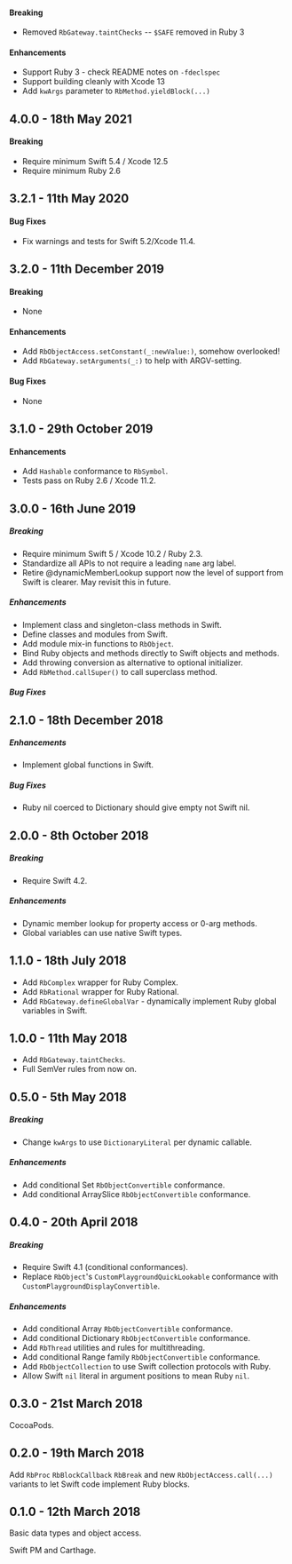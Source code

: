#### Breaking

* Removed `RbGateway.taintChecks` -- `$SAFE` removed in Ruby 3

#### Enhancements

* Support Ruby 3 - check README notes on `-fdeclspec`
* Support building cleanly with Xcode 13
* Add `kwArgs` parameter to `RbMethod.yieldBlock(...)`

## 4.0.0 - 18th May 2021

#### Breaking

* Require minimum Swift 5.4 / Xcode 12.5
* Require minimum Ruby 2.6

## 3.2.1 - 11th May 2020

#### Bug Fixes

* Fix warnings and tests for Swift 5.2/Xcode 11.4.

## 3.2.0 - 11th December 2019

#### Breaking

* None

#### Enhancements

* Add `RbObjectAccess.setConstant(_:newValue:)`, somehow overlooked!
* Add `RbGateway.setArguments(_:)` to help with ARGV-setting.

#### Bug Fixes

* None

## 3.1.0 - 29th October 2019

#### Enhancements

* Add `Hashable` conformance to `RbSymbol`.
* Tests pass on Ruby 2.6 / Xcode 11.2.

## 3.0.0 - 16th June 2019

##### Breaking

* Require minimum Swift 5 / Xcode 10.2 / Ruby 2.3.
* Standardize all APIs to not require a leading `name` arg label.
* Retire @dynamicMemberLookup support now the level of support from Swift
  is clearer.  May revisit this in future.

##### Enhancements

* Implement class and singleton-class methods in Swift.
* Define classes and modules from Swift.
* Add module mix-in functions to `RbObject`.
* Bind Ruby objects and methods directly to Swift objects and methods.
* Add throwing conversion as alternative to optional initializer.
* Add `RbMethod.callSuper()` to call superclass method.

##### Bug Fixes

## 2.1.0 - 18th December 2018

##### Enhancements

* Implement global functions in Swift.

##### Bug Fixes

* Ruby nil coerced to Dictionary should give empty not Swift nil.

## 2.0.0 - 8th October 2018

##### Breaking

* Require Swift 4.2.

##### Enhancements

* Dynamic member lookup for property access or 0-arg methods.
* Global variables can use native Swift types.

## 1.1.0 - 18th July 2018

* Add `RbComplex` wrapper for Ruby Complex.
* Add `RbRational` wrapper for Ruby Rational.
* Add `RbGateway.defineGlobalVar` - dynamically implement Ruby global
  variables in Swift.

## 1.0.0 - 11th May 2018

* Add `RbGateway.taintChecks`.
* Full SemVer rules from now on.

## 0.5.0 - 5th May 2018

##### Breaking

* Change `kwArgs` to use `DictionaryLiteral` per dynamic callable.

##### Enhancements

* Add conditional Set `RbObjectConvertible` conformance.
* Add conditional ArraySlice `RbObjectConvertible` conformance.

## 0.4.0 - 20th April 2018

##### Breaking

* Require Swift 4.1 (conditional conformances).
* Replace `RbObject`'s `CustomPlaygroundQuickLookable` conformance with
  `CustomPlaygroundDisplayConvertible`.

##### Enhancements

* Add conditional Array `RbObjectConvertible` conformance.
* Add conditional Dictionary `RbObjectConvertible` conformance.
* Add `RbThread` utilities and rules for multithreading.
* Add conditional Range family `RbObjectConvertible` conformance.
* Add `RbObjectCollection` to use Swift collection protocols with Ruby.
* Allow Swift `nil` literal in argument positions to mean Ruby `nil`.

## 0.3.0 - 21st March 2018

CocoaPods.

## 0.2.0 - 19th March 2018

Add `RbProc` `RbBlockCallback` `RbBreak` and new `RbObjectAccess.call(...)`
variants to let Swift code implement Ruby blocks.

## 0.1.0 - 12th March 2018

Basic data types and object access.

Swift PM and Carthage.
